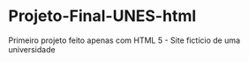 # Projeto-Final-UNES-html
Primeiro projeto feito apenas com HTML 5 - Site fictício de uma universidade
